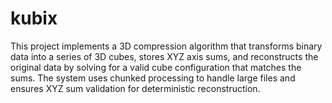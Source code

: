 # kubix
This project implements a 3D compression algorithm that transforms binary data into a series of 3D cubes, stores XYZ axis sums, and reconstructs the original data by solving for a valid cube configuration that matches the sums. The system uses chunked processing to handle large files and ensures XYZ sum validation for deterministic reconstruction.
